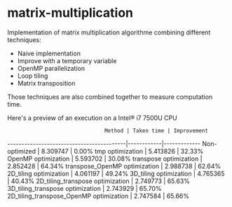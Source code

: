 # matrix-multiplication

Implementation of matrix multiplication algorithme combining different techniques:
* Naive implementation
* Improve with a temporary variable
* OpenMP parallelization
* Loop tiling
* Matrix transposition

Those techniques are also combined together to measure computation time.

Here's a preview of an execution on a Intel&#174; i7 7500U CPU 

                                   Method | Taken time | Improvement 
------------------------------------------|------------|-------------
                            Non-optimized |   8.309747 |      0.00%
                         tmp optimization |   5.413826 |     32.33% 
                      OpenMP optimization |   5.593702 |     30.08% 
                   transpose optimization |   2.852428 |     64.34% 
            transpose_OpenMP optimization |   2.988738 |     62.64% 
                   2D_tiling optimization |   4.061197 |     49.24% 
                   3D_tiling optimization |   4.765365 |     40.43% 
         2D_tiling_transpose optimization |   2.749773 |     65.63% 
         3D_tiling_transpose optimization |   2.743929 |     65.70% 
  2D_tiling_transpose_OpenMP optimization |   2.747584 |     65.66% 
